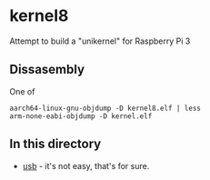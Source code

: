 # kernel8

Attempt to build a "unikernel" for Raspberry Pi 3


## Dissasembly

One of 
```
aarch64-linux-gnu-objdump -D kernel8.elf | less
arm-none-eabi-objdump -D kernel.elf 
```

## In this directory

* [usb](usb) - it's not easy, that's for sure.

